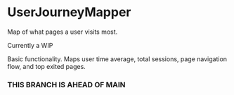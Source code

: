 # UserJourneyMapper
Map of what pages a user visits most.

Currently a WIP 

Basic functionality. Maps user time average, total sessions, page navigation flow, and top exited pages. 

### THIS BRANCH IS AHEAD OF MAIN ###
